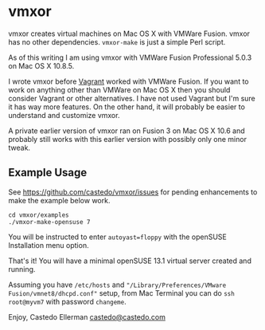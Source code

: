 vmxor
=====

vmxor creates virtual machines on Mac OS X with VMWare Fusion. vmxor has no
other dependencies. `vmxor-make` is just a simple Perl script.

As of this writing I am using vmxor with VMWare Fusion Professional 5.0.3 on
Mac OS X 10.8.5.

I wrote vmxor before [Vagrant](http://www.vagrantup.com) worked with VMWare
Fusion. If you want to work on anything other than VMWare on Mac OS X then you
should consider Vagrant or other alternatives. I have not used Vagrant but I'm
sure it has way more features. On the other hand, it will probably be easier to
understand and customize vmxor.

A private earlier version of vmxor ran on Fusion 3 on Mac OS X 10.6 and
probably still works with this earlier version with possibly only one minor
tweak.


Example Usage
-------------

See https://github.com/castedo/vmxor/issues for pending enhancements to make
the example below work.

```
cd vmxor/examples
./vmxor-make-opensuse 7
```

You will be instructed to enter `autoyast=floppy` with the openSUSE
Installation menu option.

That's it! You will have a minimal openSUSE 13.1 virtual server created and running.

Assuming you have `/etc/hosts` and
`"/Library/Preferences/VMware Fusion/vmnet8/dhcpd.conf"` setup,
from Mac Terminal you can do `ssh root@myvm7` with password `changeme`.


Enjoy,
  Castedo Ellerman <castedo@castedo.com>

